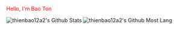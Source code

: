 <body>
  <p style="color:red";>Hello, I'm Bao Ton</p>
</body>
<img align="left" alt="thienbao12a2's Github Stats" src ="https://github-readme-stats.vercel.app/api?username=thienbao12a2&theme=gotham&show_icons=true)" />
<img align="left" alt="thienbao12a2's Github Most Lang" src = "https://github-readme-stats.vercel.app/api/wakatime?username=willianrod)](https://github.com/anuraghazra/github-readme-stats)" />



